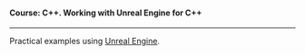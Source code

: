 #### Course: C++. Working with Unreal Engine for C++

***  

Practical examples using [Unreal Engine]([https://www.unrealengine.com/en-US]).
